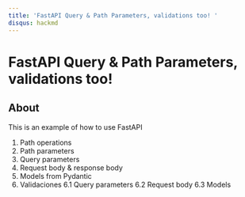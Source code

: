 ```yaml
---
title: 'FastAPI Query & Path Parameters, validations too! '
disqus: hackmd
---
```


FastAPI Query & Path Parameters, validations too!
===

## About

This is an example of how to use FastAPI

1. Path operations
2. Path parameters
3. Query parameters
4. Request body & response body
5. Models from Pydantic
6. Validaciones
    6.1 Query parameters
    6.2 Request body
    6.3 Models 
